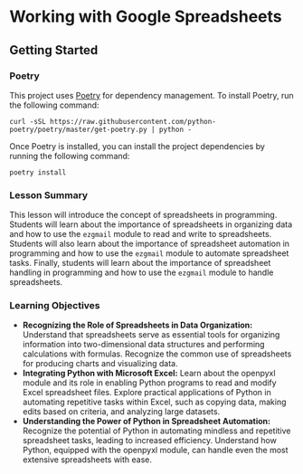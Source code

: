 # Working with Google Spreadsheets

## Getting Started

### Poetry

This project uses [Poetry](https://python-poetry.org/) for dependency management. To install Poetry, run the following
command:

```shell
curl -sSL https://raw.githubusercontent.com/python-poetry/poetry/master/get-poetry.py | python -
```

Once Poetry is installed, you can install the project dependencies by running the following command:

```shell
poetry install
```

### Lesson Summary

This lesson will introduce the concept of spreadsheets in programming. Students will learn about the importance of
spreadsheets in organizing data and how to use the `ezgmail` module to read and write to spreadsheets. Students will
also learn about the importance of spreadsheet automation in programming and how to use the `ezgmail` module to automate
spreadsheet tasks. Finally, students will learn about the importance of spreadsheet handling in programming and how to
use the `ezgmail` module to handle spreadsheets.

### Learning Objectives
- **Recognizing the Role of Spreadsheets in Data Organization:** Understand that spreadsheets serve as essential tools
  for organizing information into two-dimensional data structures and performing calculations with formulas. Recognize
  the common use of spreadsheets for producing charts and visualizing data.
- **Integrating Python with Microsoft Excel:** Learn about the openpyxl module and its role in enabling Python programs
  to read and modify Excel spreadsheet files. Explore practical applications of Python in automating repetitive tasks
  within Excel, such as copying data, making edits based on criteria, and analyzing large datasets.
- **Understanding the Power of Python in Spreadsheet Automation:** Recognize the potential of Python in automating
  mindless and repetitive spreadsheet tasks, leading to increased efficiency. Understand how Python, equipped with the
  openpyxl module, can handle even the most extensive spreadsheets with ease.
